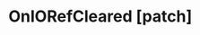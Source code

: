 <Badge type="danger" text="Carbon Compatible"/><Badge type="warning" text="Oxide Compatible"/>
# OnIORefCleared [patch]
```csharp

```
